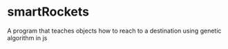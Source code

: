 # smartRockets
A program that teaches objects how to reach to a destination using genetic algorithm in js

